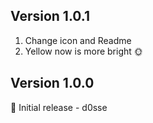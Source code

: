 ## Version 1.0.1

1. Change icon and Readme
2. Yellow now is more bright 🌞

## Version 1.0.0

🎉 Initial release - d0sse
